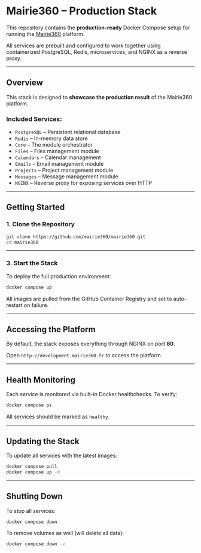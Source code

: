 # Mairie360 – Production Stack

This repository contains the **production-ready** Docker Compose setup for running the [Mairie360](https://github.com/mairie360) platform.

All services are prebuilt and configured to work together using containerized PostgreSQL, Redis, microservices, and NGINX as a reverse proxy.

---

## Overview

This stack is designed to **showcase the production result** of the Mairie360 platform.

### Included Services:

- `PostgreSQL` – Persistent relational database
- `Redis` – In-memory data store
- `Core` – The module orchestrator
- `Files` – Files management module
- `Calendars` – Calendar management
- `Emails` – Email management module
- `Projects` – Project management module
- `Messages` – Message management module
- `NGINX` – Reverse proxy for exposing services over HTTP

---

## Getting Started

### 1. Clone the Repository

```bash
git clone https://github.com/mairie360/mairie360.git
cd mairie360
```
---

### 3. Start the Stack

To deploy the full production environment:

```bash
docker compose up
```

All images are pulled from the GitHub Container Registry and set to auto-restart on failure.

---

## Accessing the Platform

By default, the stack exposes everything through NGINX on port **80**.

Open `http://development.mairie360.fr` to access the platform.

---

## Health Monitoring

Each service is monitored via built-in Docker healthchecks. To verify:

```bash
docker compose ps
```

All services should be marked as `healthy`.

---

## Updating the Stack

To update all services with the latest images:

```bash
docker compose pull
docker compose up -d
```

---

## Shutting Down

To stop all services:

```bash
docker compose down
```

To remove volumes as well (will delete all data):

```bash
docker compose down -v
```
